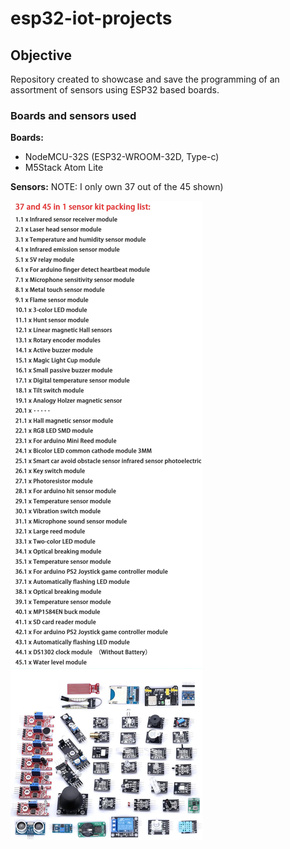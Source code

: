 # esp32-iot-projects
## Objective
Repository created to showcase and save the programming of an assortment of sensors using ESP32 based boards.

### Boards and sensors used

**Boards:**
- NodeMCU-32S (ESP32-WROOM-32D, Type-c)
- M5Stack Atom Lite

**Sensors:**
NOTE: I only own 37 out of the 45 shown)

![Sensors](img/sensors.png)
